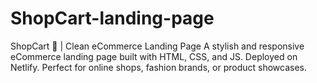 # ShopCart-landing-page
ShopCart 🛒 | Clean eCommerce Landing Page A stylish and responsive eCommerce landing page built with HTML, CSS, and JS. Deployed on Netlify. Perfect for online shops, fashion brands, or product showcases.
